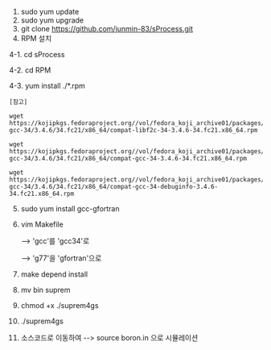 1. sudo yum update
2. sudo yum upgrade
3. git clone https://github.com/junmin-83/sProcess.git
4. RPM 설치 

4-1. cd sProcess

4-2. cd RPM

4-3. yum install ./*.rpm

    [참고]

    wget https://kojipkgs.fedoraproject.org//vol/fedora_koji_archive01/packages/compat-gcc-34/3.4.6/34.fc21/x86_64/compat-libf2c-34-3.4.6-34.fc21.x86_64.rpm

    wget https://kojipkgs.fedoraproject.org//vol/fedora_koji_archive01/packages/compat-gcc-34/3.4.6/34.fc21/x86_64/compat-gcc-34-3.4.6-34.fc21.x86_64.rpm

    wget https://kojipkgs.fedoraproject.org//vol/fedora_koji_archive01/packages/compat-gcc-34/3.4.6/34.fc21/x86_64/compat-gcc-34-debuginfo-3.4.6-34.fc21.x86_64.rpm

5. sudo yum install gcc-gfortran

6. vim Makefile

    --> 'gcc'를 'gcc34'로

    --> 'g77'을 'gfortran'으로

7. make depend install

8. mv bin suprem

9. chmod +x ./suprem4gs

11. ./suprem4gs

10. 소스코드로 이동하여 --> source boron.in 으로 시뮬레이션
